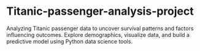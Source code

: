 # Titanic-passenger-analysis-project
Analyzing Titanic passenger data to uncover survival patterns and factors influencing outcomes. Explore demographics, visualize data, and build a predictive model using Python data science tools.
